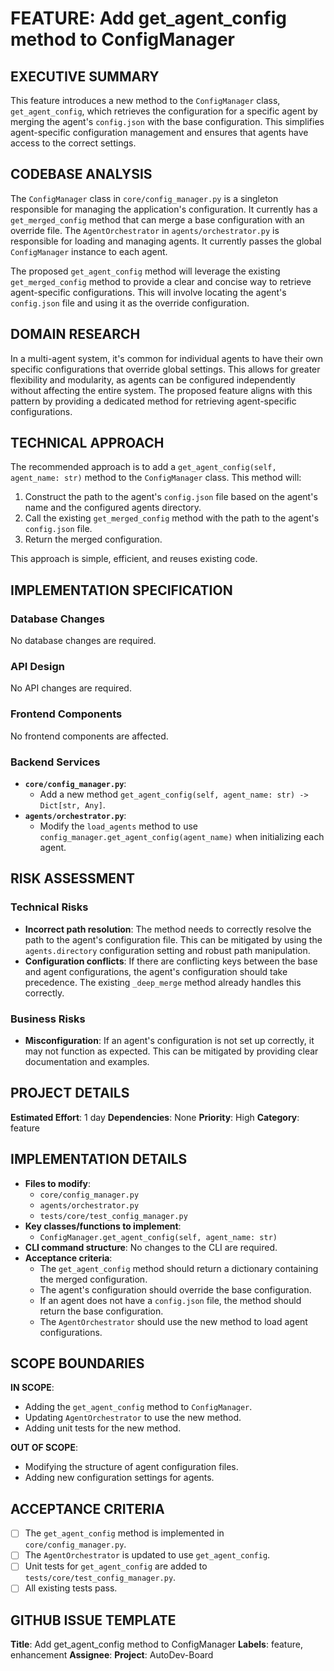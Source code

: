 # FEATURE: Add get_agent_config method to ConfigManager

## EXECUTIVE SUMMARY
This feature introduces a new method to the `ConfigManager` class, `get_agent_config`, which retrieves the configuration for a specific agent by merging the agent's `config.json` with the base configuration. This simplifies agent-specific configuration management and ensures that agents have access to the correct settings.

## CODEBASE ANALYSIS
The `ConfigManager` class in `core/config_manager.py` is a singleton responsible for managing the application's configuration. It currently has a `get_merged_config` method that can merge a base configuration with an override file. The `AgentOrchestrator` in `agents/orchestrator.py` is responsible for loading and managing agents. It currently passes the global `ConfigManager` instance to each agent.

The proposed `get_agent_config` method will leverage the existing `get_merged_config` method to provide a clear and concise way to retrieve agent-specific configurations. This will involve locating the agent's `config.json` file and using it as the override configuration.

## DOMAIN RESEARCH
In a multi-agent system, it's common for individual agents to have their own specific configurations that override global settings. This allows for greater flexibility and modularity, as agents can be configured independently without affecting the entire system. The proposed feature aligns with this pattern by providing a dedicated method for retrieving agent-specific configurations.

## TECHNICAL APPROACH
The recommended approach is to add a `get_agent_config(self, agent_name: str)` method to the `ConfigManager` class. This method will:

1.  Construct the path to the agent's `config.json` file based on the agent's name and the configured agents directory.
2.  Call the existing `get_merged_config` method with the path to the agent's `config.json` file.
3.  Return the merged configuration.

This approach is simple, efficient, and reuses existing code.

## IMPLEMENTATION SPECIFICATION
### Database Changes
No database changes are required.

### API Design
No API changes are required.

### Frontend Components
No frontend components are affected.

### Backend Services
- **`core/config_manager.py`**:
    - Add a new method `get_agent_config(self, agent_name: str) -> Dict[str, Any]`.
- **`agents/orchestrator.py`**:
    - Modify the `load_agents` method to use `config_manager.get_agent_config(agent_name)` when initializing each agent.

## RISK ASSESSMENT
### Technical Risks
- **Incorrect path resolution**: The method needs to correctly resolve the path to the agent's configuration file. This can be mitigated by using the `agents.directory` configuration setting and robust path manipulation.
- **Configuration conflicts**: If there are conflicting keys between the base and agent configurations, the agent's configuration should take precedence. The existing `_deep_merge` method already handles this correctly.

### Business Risks
- **Misconfiguration**: If an agent's configuration is not set up correctly, it may not function as expected. This can be mitigated by providing clear documentation and examples.

## PROJECT DETAILS
**Estimated Effort**: 1 day
**Dependencies**: None
**Priority**: High
**Category**: feature

## IMPLEMENTATION DETAILS
- **Files to modify**:
    - `core/config_manager.py`
    - `agents/orchestrator.py`
    - `tests/core/test_config_manager.py`
- **Key classes/functions to implement**:
    - `ConfigManager.get_agent_config(self, agent_name: str)`
- **CLI command structure**: No changes to the CLI are required.
- **Acceptance criteria**:
    - The `get_agent_config` method should return a dictionary containing the merged configuration.
    - The agent's configuration should override the base configuration.
    - If an agent does not have a `config.json` file, the method should return the base configuration.
    - The `AgentOrchestrator` should use the new method to load agent configurations.

## SCOPE BOUNDARIES
**IN SCOPE**:
- Adding the `get_agent_config` method to `ConfigManager`.
- Updating `AgentOrchestrator` to use the new method.
- Adding unit tests for the new method.

**OUT OF SCOPE**:
- Modifying the structure of agent configuration files.
- Adding new configuration settings for agents.

## ACCEPTANCE CRITERIA
- [ ] The `get_agent_config` method is implemented in `core/config_manager.py`.
- [ ] The `AgentOrchestrator` is updated to use `get_agent_config`.
- [ ] Unit tests for `get_agent_config` are added to `tests/core/test_config_manager.py`.
- [ ] All existing tests pass.

## GITHUB ISSUE TEMPLATE
**Title**: Add get_agent_config method to ConfigManager
**Labels**: feature, enhancement
**Assignee**:
**Project**: AutoDev-Board
